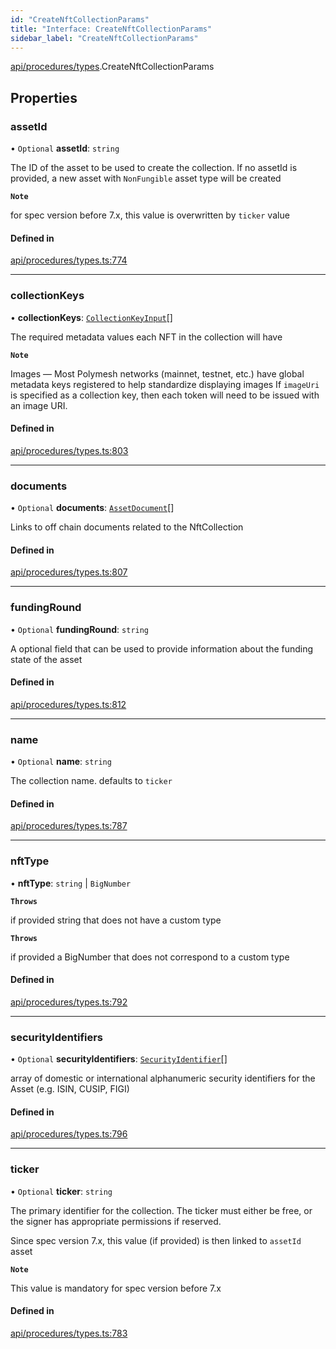 ```yaml
---
id: "CreateNftCollectionParams"
title: "Interface: CreateNftCollectionParams"
sidebar_label: "CreateNftCollectionParams"
---
```


[api/procedures/types](../../../../../modules/API/Procedures/Types/Types.md).CreateNftCollectionParams

## Properties

### assetId

• `Optional` **assetId**: `string`

The ID of the asset to be used to create the collection.
If no assetId is provided, a new asset with `NonFungible` asset type will be created

**`Note`**

for spec version before 7.x, this value is overwritten by `ticker` value

#### Defined in

[api/procedures/types.ts:774](https://github.com/PolymeshAssociation/polymesh-sdk/blob/995f17653/src/api/procedures/types.ts#L774)

___

### collectionKeys

• **collectionKeys**: [`CollectionKeyInput`](../../../../../modules/API/Procedures/Types/Types.md#collectionkeyinput)[]

The required metadata values each NFT in the collection will have

**`Note`**

Images — Most Polymesh networks (mainnet, testnet, etc.) have global metadata keys registered to help standardize displaying images
If `imageUri` is specified as a collection key, then each token will need to be issued with an image URI.

#### Defined in

[api/procedures/types.ts:803](https://github.com/PolymeshAssociation/polymesh-sdk/blob/995f17653/src/api/procedures/types.ts#L803)

___

### documents

• `Optional` **documents**: [`AssetDocument`](../../../Entities/Asset/Types/AssetDocument/AssetDocument.md)[]

Links to off chain documents related to the NftCollection

#### Defined in

[api/procedures/types.ts:807](https://github.com/PolymeshAssociation/polymesh-sdk/blob/995f17653/src/api/procedures/types.ts#L807)

___

### fundingRound

• `Optional` **fundingRound**: `string`

A optional field that can be used to provide information about the funding state of the asset

#### Defined in

[api/procedures/types.ts:812](https://github.com/PolymeshAssociation/polymesh-sdk/blob/995f17653/src/api/procedures/types.ts#L812)

___

### name

• `Optional` **name**: `string`

The collection name. defaults to `ticker`

#### Defined in

[api/procedures/types.ts:787](https://github.com/PolymeshAssociation/polymesh-sdk/blob/995f17653/src/api/procedures/types.ts#L787)

___

### nftType

• **nftType**: `string` \| `BigNumber`

**`Throws`**

if provided string that does not have a custom type

**`Throws`**

if provided a BigNumber that does not correspond to a custom type

#### Defined in

[api/procedures/types.ts:792](https://github.com/PolymeshAssociation/polymesh-sdk/blob/995f17653/src/api/procedures/types.ts#L792)

___

### securityIdentifiers

• `Optional` **securityIdentifiers**: [`SecurityIdentifier`](../../../Entities/Asset/Types/SecurityIdentifier/SecurityIdentifier.md)[]

array of domestic or international alphanumeric security identifiers for the Asset (e.g. ISIN, CUSIP, FIGI)

#### Defined in

[api/procedures/types.ts:796](https://github.com/PolymeshAssociation/polymesh-sdk/blob/995f17653/src/api/procedures/types.ts#L796)

___

### ticker

• `Optional` **ticker**: `string`

The primary identifier for the collection.
The ticker must either be free, or the signer has appropriate permissions if reserved.

Since spec version 7.x, this value (if provided) is then linked to `assetId` asset

**`Note`**

This value is mandatory for spec version before 7.x

#### Defined in

[api/procedures/types.ts:783](https://github.com/PolymeshAssociation/polymesh-sdk/blob/995f17653/src/api/procedures/types.ts#L783)
